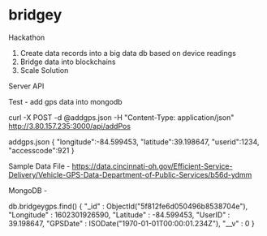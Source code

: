 # bridgey

Hackathon 

1. Create data records into a big data db based on device readings
2. Bridge data into blockchains
3. Scale Solution

Server API

Test - add gps data into mongodb

curl  -X POST -d @addgps.json -H "Content-Type: application/json" http://3.80.157.235:3000/api/addPos

addgps.json
{
"longitude":-84.599453,
"latitude":39.198647,
"userid":1234,
"accesscode":921
}

Sample Data File - 
https://data.cincinnati-oh.gov/Efficient-Service-Delivery/Vehicle-GPS-Data-Department-of-Public-Services/b56d-ydmm

MongoDB - 

db.bridgeygps.find()
{ "_id" : ObjectId("5f812fe6d050496b8538704e"), "Longitude" : 1602301926590, "Latitude" : -84.599453, "UserID" : 39.198647, "GPSDate" : ISODate("1970-01-01T00:00:01.234Z"), "__v" : 0 }
> 

